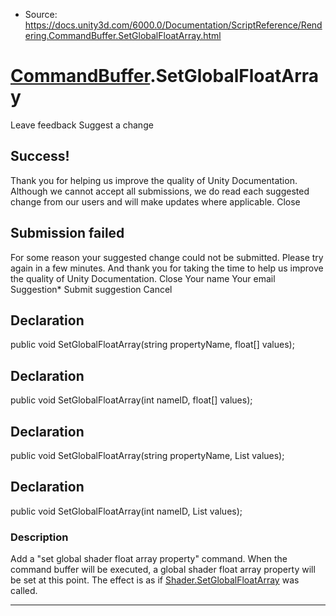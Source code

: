 * Source: https://docs.unity3d.com/6000.0/Documentation/ScriptReference/Rendering.CommandBuffer.SetGlobalFloatArray.html

#  [CommandBuffer](https://docs.unity3d.com/6000.0/Documentation/ScriptReference/Rendering.CommandBuffer.html).SetGlobalFloatArray
Leave feedback
Suggest a change
## Success!
Thank you for helping us improve the quality of Unity Documentation. Although we cannot accept all submissions, we do read each suggested change from our users and will make updates where applicable.
Close
## Submission failed
For some reason your suggested change could not be submitted. Please <a>try again</a> in a few minutes. And thank you for taking the time to help us improve the quality of Unity Documentation.
Close
Your name Your email Suggestion* Submit suggestion
Cancel
## Declaration
public void SetGlobalFloatArray(string propertyName, float[] values); 
## Declaration
public void SetGlobalFloatArray(int nameID, float[] values); 
## Declaration
public void SetGlobalFloatArray(string propertyName, List<float> values); 
## Declaration
public void SetGlobalFloatArray(int nameID, List<float> values); 
### Description
Add a "set global shader float array property" command.
When the command buffer will be executed, a global shader float array property will be set at this point. The effect is as if [Shader.SetGlobalFloatArray](https://docs.unity3d.com/6000.0/Documentation/ScriptReference/Shader.SetGlobalFloatArray.html) was called.
* * *
